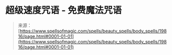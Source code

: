 <!--yml

category: 未分类

date: 2024-06-12 19:02:08

-->

# 超级速度咒语 - 免费魔法咒语

> 来源：[https://www.spellsofmagic.com/spells/beauty_spells/body_spells/19816/page.html#0001-01-01](https://www.spellsofmagic.com/spells/beauty_spells/body_spells/19816/page.html#0001-01-01)
